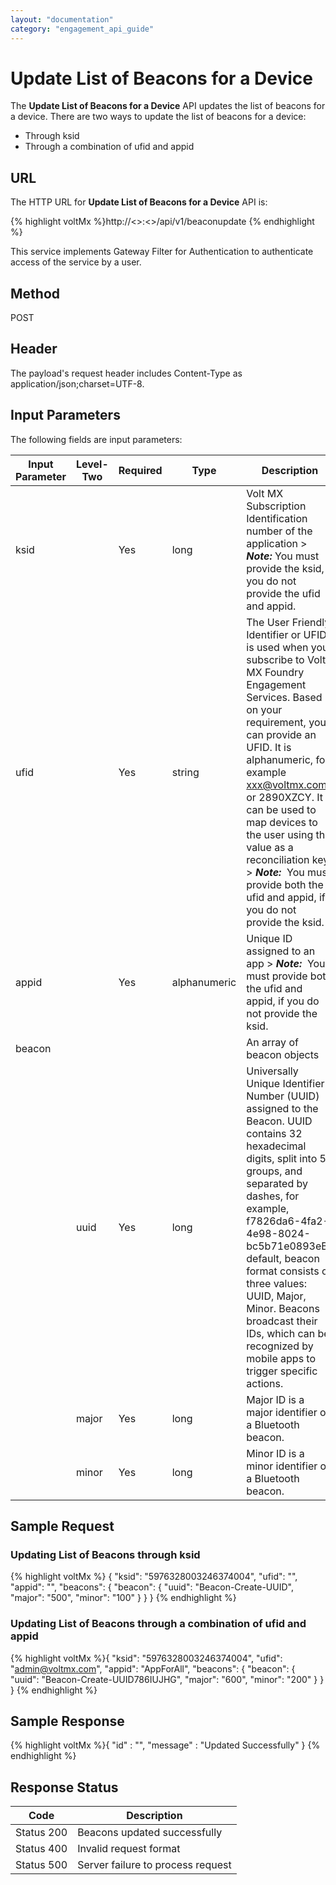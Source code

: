 ```yaml
---
layout: "documentation"
category: "engagement_api_guide"
---
```


# Update List of Beacons for a Device

The **Update List of Beacons for a Device** API updates the list of beacons for a device. There are two ways to update the list of beacons for a device:

- Through ksid
- Through a combination of ufid and appid

## URL

The HTTP URL for **Update List of Beacons for a Device** API is:

{% highlight voltMx %}http://<<host>>:<<port>>/api/v1/beaconupdate
{% endhighlight %}

This service implements Gateway Filter for Authentication to authenticate access of the service by a user.

## Method

POST

## Header

The payload's request header includes Content-Type as application/json;charset=UTF-8.

## Input Parameters

The following fields are input parameters:

| Input Parameter | Level- Two | Required | Type         | Description                                                                                                                                                                                                                                                                                                                                                                                        |
| --------------- | ---------- | -------- | ------------ | -------------------------------------------------------------------------------------------------------------------------------------------------------------------------------------------------------------------------------------------------------------------------------------------------------------------------------------------------------------------------------------------------- |
| ksid            |            | Yes      | long         | Volt MX Subscription Identification number of the application > **_Note:_** You must provide the ksid, if you do not provide the ufid and appid.                                                                                                                                                                                                                                                   |
| ufid            |            | Yes      | string       | The User Friendly Identifier or UFID is used when you subscribe to Volt MX Foundry Engagement Services. Based on your requirement, you can provide an UFID. It is alphanumeric, for example xxx@voltmx.com or 2890XZCY. It can be used to map devices to the user using the value as a reconciliation key > **_Note:_**  You must provide both the ufid and appid, if you do not provide the ksid. |
| appid           |            | Yes      | alphanumeric | Unique ID assigned to an app > **_Note:_**  You must provide both the ufid and appid, if you do not provide the ksid.                                                                                                                                                                                                                                                                              |
| beacon          |            |          |              | An array of beacon objects                                                                                                                                                                                                                                                                                                                                                                         |
|                 | uuid       | Yes      | long         | Universally Unique Identifier Number (UUID) assigned to the Beacon. UUID contains 32 hexadecimal digits, split into 5 groups, and separated by dashes, for example, f7826da6-4fa2-4e98-8024-bc5b71e0893eBy default, beacon format consists of three values: UUID, Major, Minor. Beacons broadcast their IDs, which can be recognized by mobile apps to trigger specific actions.                   |
|                 | major      | Yes      | long         | Major ID is a major identifier of a Bluetooth beacon.                                                                                                                                                                                                                                                                                                                                              |
|                 | minor      | Yes      | long         | Minor ID is a minor identifier of a Bluetooth beacon.                                                                                                                                                                                                                                                                                                                                              |

## Sample Request

### Updating List of Beacons through ksid

{% highlight voltMx %} {
"ksid": "5976328003246374004",
"ufid": "",
"appid": "",
"beacons": {
"beacon": {
"uuid": "Beacon-Create-UUID",
"major": "500",
"minor": "100"
}
}
}
{% endhighlight %}

### Updating List of Beacons through a combination of ufid and appid

{% highlight voltMx %}{
"ksid": "5976328003246374004",
"ufid": "admin@voltmx.com",
"appid": "AppForAll",
"beacons": {
"beacon": {
"uuid": "Beacon-Create-UUID786IUJHG",
"major": "600",
"minor": "200"
}
}
}
{% endhighlight %}

## Sample Response

{% highlight voltMx %}{
"id" : "",
"message" : "Updated Successfully"
}
{% endhighlight %}

## Response Status

| Code       | Description                       |
| ---------- | --------------------------------- |
| Status 200 | Beacons updated successfully      |
| Status 400 | Invalid request format            |
| Status 500 | Server failure to process request |
